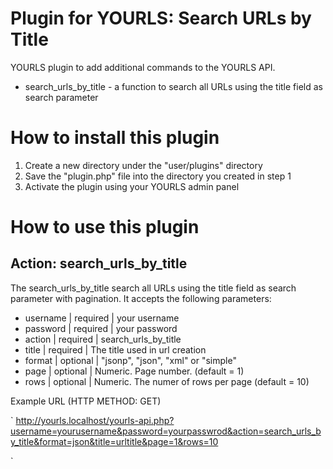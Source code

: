 Plugin for YOURLS: **Search URLs by Title**
===================

YOURLS plugin to add additional commands to the YOURLS API. 

- search_urls_by_title - a function to search all URLs using the title field as search parameter

How to install this plugin
==========================
1. Create a new directory under the "user/plugins" directory
2. Save the "plugin.php" file into the directory you created in step 1
3. Activate the plugin using your YOURLS admin panel 

How to use this plugin
======================

## Action: search_urls_by_title

The search_urls_by_title search all URLs using the title field as search parameter with pagination. It accepts the following parameters:

- username | required | your username
- password | required | your password
- action | required | search_urls_by_title
- title | required | The title used in url creation
- format | optional | "jsonp", "json", "xml" or "simple" 
- page | optional | Numeric. Page number. (default = 1)
- rows | optional | Numeric. The numer of rows per page (default = 10)

Example URL (HTTP METHOD: GET)

`
http://yourls.localhost/yourls-api.php?username=yourusername&password=yourpasswrod&action=search_urls_by_title&format=json&title=urltitle&page=1&rows=10

`

